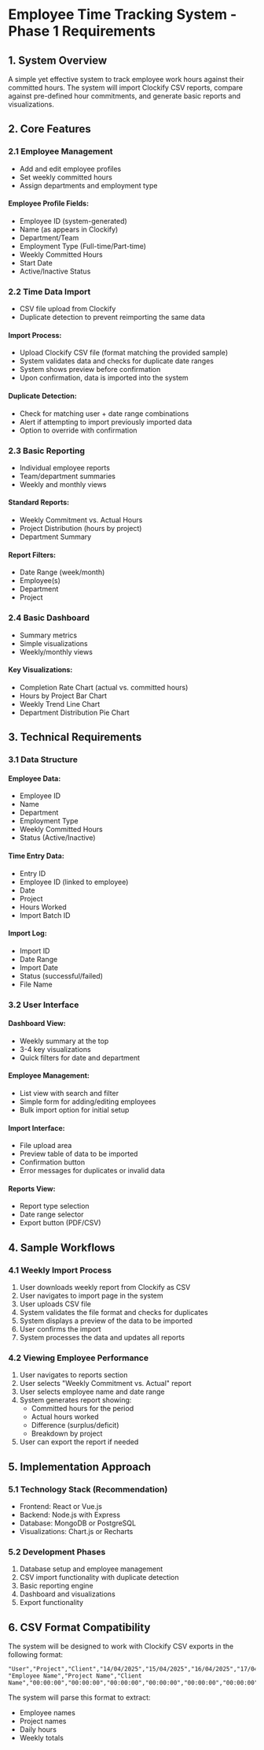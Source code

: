 # Employee Time Tracking System - Phase 1 Requirements

## 1. System Overview

A simple yet effective system to track employee work hours against their committed hours. The system will import Clockify CSV reports, compare against pre-defined hour commitments, and generate basic reports and visualizations.

## 2. Core Features

### 2.1 Employee Management

- Add and edit employee profiles
- Set weekly committed hours
- Assign departments and employment type

#### Employee Profile Fields:
- Employee ID (system-generated)
- Name (as appears in Clockify)
- Department/Team
- Employment Type (Full-time/Part-time)
- Weekly Committed Hours
- Start Date
- Active/Inactive Status

### 2.2 Time Data Import

- CSV file upload from Clockify
- Duplicate detection to prevent reimporting the same data

#### Import Process:
- Upload Clockify CSV file (format matching the provided sample)
- System validates data and checks for duplicate date ranges
- System shows preview before confirmation
- Upon confirmation, data is imported into the system

#### Duplicate Detection:
- Check for matching user + date range combinations
- Alert if attempting to import previously imported data
- Option to override with confirmation

### 2.3 Basic Reporting

- Individual employee reports
- Team/department summaries
- Weekly and monthly views

#### Standard Reports:
- Weekly Commitment vs. Actual Hours
- Project Distribution (hours by project)
- Department Summary

#### Report Filters:
- Date Range (week/month)
- Employee(s)
- Department
- Project

### 2.4 Basic Dashboard

- Summary metrics
- Simple visualizations
- Weekly/monthly views

#### Key Visualizations:
- Completion Rate Chart (actual vs. committed hours)
- Hours by Project Bar Chart
- Weekly Trend Line Chart
- Department Distribution Pie Chart

## 3. Technical Requirements

### 3.1 Data Structure

#### Employee Data:
- Employee ID
- Name
- Department
- Employment Type
- Weekly Committed Hours
- Status (Active/Inactive)

#### Time Entry Data:
- Entry ID
- Employee ID (linked to employee)
- Date
- Project
- Hours Worked
- Import Batch ID

#### Import Log:
- Import ID
- Date Range
- Import Date
- Status (successful/failed)
- File Name

### 3.2 User Interface

#### Dashboard View:
- Weekly summary at the top
- 3-4 key visualizations
- Quick filters for date and department

#### Employee Management:
- List view with search and filter
- Simple form for adding/editing employees
- Bulk import option for initial setup

#### Import Interface:
- File upload area
- Preview table of data to be imported
- Confirmation button
- Error messages for duplicates or invalid data

#### Reports View:
- Report type selection
- Date range selector
- Export button (PDF/CSV)

## 4. Sample Workflows

### 4.1 Weekly Import Process

1. User downloads weekly report from Clockify as CSV
2. User navigates to import page in the system
3. User uploads CSV file
4. System validates the file format and checks for duplicates
5. System displays a preview of the data to be imported
6. User confirms the import
7. System processes the data and updates all reports

### 4.2 Viewing Employee Performance

1. User navigates to reports section
2. User selects "Weekly Commitment vs. Actual" report
3. User selects employee name and date range
4. System generates report showing:
   - Committed hours for the period
   - Actual hours worked
   - Difference (surplus/deficit)
   - Breakdown by project
5. User can export the report if needed

## 5. Implementation Approach

### 5.1 Technology Stack (Recommendation)
- Frontend: React or Vue.js
- Backend: Node.js with Express
- Database: MongoDB or PostgreSQL
- Visualizations: Chart.js or Recharts

### 5.2 Development Phases
1. Database setup and employee management
2. CSV import functionality with duplicate detection
3. Basic reporting engine
4. Dashboard and visualizations
5. Export functionality

## 6. CSV Format Compatibility

The system will be designed to work with Clockify CSV exports in the following format:

```
"User","Project","Client","14/04/2025","15/04/2025","16/04/2025","17/04/2025","18/04/2025","19/04/2025","20/04/2025","Total","Amount"
"Employee Name","Project Name","Client Name","00:00:00","00:00:00","00:00:00","00:00:00","00:00:00","00:00:00","00:00:00","00:00:00","0.0"
```

The system will parse this format to extract:
- Employee names
- Project names
- Daily hours
- Weekly totals